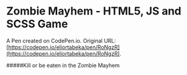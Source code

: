 # Zombie Mayhem - HTML5, JS and SCSS Game

A Pen created on CodePen.io. Original URL: [https://codepen.io/eliortabeka/pen/RoNgzR](https://codepen.io/eliortabeka/pen/RoNgzR).

#####Kill or be eaten in the Zombie Mayhem
